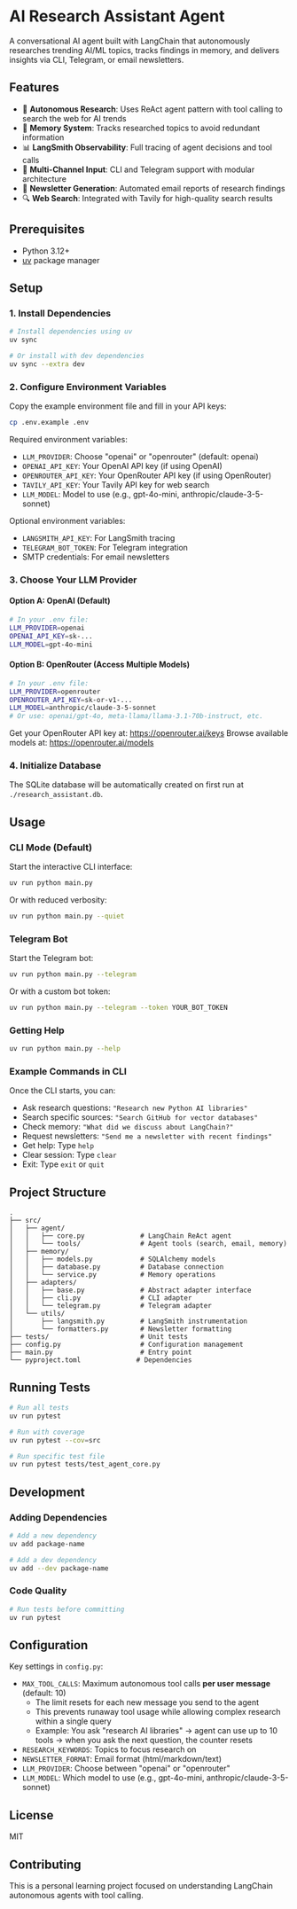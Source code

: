 # AI Research Assistant Agent

A conversational AI agent built with LangChain that autonomously researches trending AI/ML topics, tracks findings in memory, and delivers insights via CLI, Telegram, or email newsletters.

## Features

- 🤖 **Autonomous Research**: Uses ReAct agent pattern with tool calling to search the web for AI trends
- 🧠 **Memory System**: Tracks researched topics to avoid redundant information
- 📊 **LangSmith Observability**: Full tracing of agent decisions and tool calls
- 💬 **Multi-Channel Input**: CLI and Telegram support with modular architecture
- 📧 **Newsletter Generation**: Automated email reports of research findings
- 🔍 **Web Search**: Integrated with Tavily for high-quality search results

## Prerequisites

- Python 3.12+
- [uv](https://github.com/astral-sh/uv) package manager

## Setup

### 1. Install Dependencies

```bash
# Install dependencies using uv
uv sync

# Or install with dev dependencies
uv sync --extra dev
```

### 2. Configure Environment Variables

Copy the example environment file and fill in your API keys:

```bash
cp .env.example .env
```

Required environment variables:
- `LLM_PROVIDER`: Choose "openai" or "openrouter" (default: openai)
- `OPENAI_API_KEY`: Your OpenAI API key (if using OpenAI)
- `OPENROUTER_API_KEY`: Your OpenRouter API key (if using OpenRouter)
- `TAVILY_API_KEY`: Your Tavily API key for web search
- `LLM_MODEL`: Model to use (e.g., gpt-4o-mini, anthropic/claude-3-5-sonnet)

Optional environment variables:
- `LANGSMITH_API_KEY`: For LangSmith tracing
- `TELEGRAM_BOT_TOKEN`: For Telegram integration
- SMTP credentials: For email newsletters

### 3. Choose Your LLM Provider

#### Option A: OpenAI (Default)
```bash
# In your .env file:
LLM_PROVIDER=openai
OPENAI_API_KEY=sk-...
LLM_MODEL=gpt-4o-mini
```

#### Option B: OpenRouter (Access Multiple Models)
```bash
# In your .env file:
LLM_PROVIDER=openrouter
OPENROUTER_API_KEY=sk-or-v1-...
LLM_MODEL=anthropic/claude-3-5-sonnet
# Or use: openai/gpt-4o, meta-llama/llama-3.1-70b-instruct, etc.
```

Get your OpenRouter API key at: https://openrouter.ai/keys
Browse available models at: https://openrouter.ai/models

### 4. Initialize Database

The SQLite database will be automatically created on first run at `./research_assistant.db`.

## Usage

### CLI Mode (Default)

Start the interactive CLI interface:

```bash
uv run python main.py
```

Or with reduced verbosity:

```bash
uv run python main.py --quiet
```

### Telegram Bot

Start the Telegram bot:

```bash
uv run python main.py --telegram
```

Or with a custom bot token:

```bash
uv run python main.py --telegram --token YOUR_BOT_TOKEN
```

### Getting Help

```bash
uv run python main.py --help
```

### Example Commands in CLI

Once the CLI starts, you can:
- Ask research questions: `"Research new Python AI libraries"`
- Search specific sources: `"Search GitHub for vector databases"`
- Check memory: `"What did we discuss about LangChain?"`
- Request newsletters: `"Send me a newsletter with recent findings"`
- Get help: Type `help`
- Clear session: Type `clear`
- Exit: Type `exit` or `quit`

## Project Structure

```
.
├── src/
│   ├── agent/
│   │   ├── core.py              # LangChain ReAct agent
│   │   └── tools/               # Agent tools (search, email, memory)
│   ├── memory/
│   │   ├── models.py            # SQLAlchemy models
│   │   ├── database.py          # Database connection
│   │   └── service.py           # Memory operations
│   ├── adapters/
│   │   ├── base.py              # Abstract adapter interface
│   │   ├── cli.py               # CLI adapter
│   │   └── telegram.py          # Telegram adapter
│   └── utils/
│       ├── langsmith.py         # LangSmith instrumentation
│       └── formatters.py        # Newsletter formatting
├── tests/                       # Unit tests
├── config.py                    # Configuration management
├── main.py                      # Entry point
└── pyproject.toml              # Dependencies
```

## Running Tests

```bash
# Run all tests
uv run pytest

# Run with coverage
uv run pytest --cov=src

# Run specific test file
uv run pytest tests/test_agent_core.py
```

## Development

### Adding Dependencies

```bash
# Add a new dependency
uv add package-name

# Add a dev dependency
uv add --dev package-name
```

### Code Quality

```bash
# Run tests before committing
uv run pytest
```

## Configuration

Key settings in `config.py`:
- `MAX_TOOL_CALLS`: Maximum autonomous tool calls **per user message** (default: 10)
  - The limit resets for each new message you send to the agent
  - This prevents runaway tool usage while allowing complex research within a single query
  - Example: You ask "research AI libraries" → agent can use up to 10 tools → when you ask the next question, the counter resets
- `RESEARCH_KEYWORDS`: Topics to focus research on
- `NEWSLETTER_FORMAT`: Email format (html/markdown/text)
- `LLM_PROVIDER`: Choose between "openai" or "openrouter"
- `LLM_MODEL`: Which model to use (e.g., gpt-4o-mini, anthropic/claude-3-5-sonnet)

## License

MIT

## Contributing

This is a personal learning project focused on understanding LangChain autonomous agents with tool calling.
